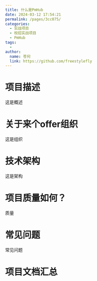 ```yaml
---
title: 什么是PmHub
date: 2024-03-12 17:54:21
permalink: /pages/3cc075/
categories:
  - 实战项目
  - 校招实战项目
  - PmHub
tags:
  - 
author: 
  name: 苍何
  link: https://github.com/freestylefly
---
```

# 项目描述
这是概述

# 关于来个offer组织
这是组织

# 技术架构
这是架构

# 项目质量如何？
质量

# 常见问题
常见问题
# 项目文档汇总

